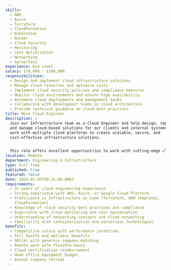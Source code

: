 ```yaml
---
skills:
  - AWS
  - Azure
  - Terraform
  - CloudFormation
  - Kubernetes
  - Docker
  - Cloud Security
  - Monitoring
  - Cost Optimization
  - Networking
  - Serverless
experience: Mid Level
salary: $78,000 - $108,000
responsibilities:
  - Design and implement cloud infrastructure solutions
  - Manage cloud resources and optimize costs
  - Implement cloud security policies and compliance measures
  - Monitor cloud environments and ensure high availability
  - Automate cloud deployments and management tasks
  - Collaborate with development teams on cloud architecture
  - Provide technical guidance on cloud best practices
title: Haru Cloud Engineer
description: >
  Join our Infrastructure team as a Cloud Engineer and help design, implement,
  and manage cloud-based solutions for our clients and internal systems. You'll
  work with multiple cloud platforms to create scalable, secure, and
  cost-effective infrastructure solutions.


  This role offers excellent opportunities to work with cutting-edge cloud technologies and contribute to our cloud-first strategy.
location: Remote
department: Engineering & Infrastructure
type: Full-time
published: true
featured: false
date: 2024-02-05T09:15:00.000Z
requirements:
  - 3+ years of cloud engineering experience
  - Strong experience with AWS, Azure, or Google Cloud Platform
  - Proficiency in Infrastructure as Code (Terraform, ARM templates,
    CloudFormation)
  - Knowledge of cloud security best practices and compliance
  - Experience with cloud monitoring and cost optimization
  - Understanding of networking concepts and cloud networking
  - Familiarity with containerization and serverless technologies
benefits:
  - Competitive salary with performance incentives
  - Full health and wellness benefits
  - 401(k) with generous company matching
  - Remote work with flexible hours
  - Cloud certification reimbursement
  - Home office equipment budget
  - Annual company retreat
---
```

